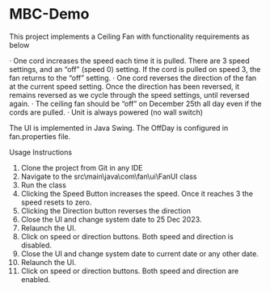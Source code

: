 # MBC-Demo
This project implements a Ceiling Fan with functionality requirements as below

· One cord increases the speed each time it is pulled. There are 3 speed settings, and an “off” (speed 0) setting. If the cord is pulled on speed 3, the fan returns to the “off” setting.
· One cord reverses the direction of the fan at the current speed setting. Once the direction has been reversed, it remains reversed as we cycle through the speed settings, until reversed again.
· The ceiling fan should be “off” on December 25th all day even if the cords are pulled.
· Unit is always powered (no wall switch)

The UI is implemented in Java Swing. The OffDay is configured in fan.properties file.

Usage Instructions
1. Clone the project from Git in any IDE
2. Navigate to the src\main\java\com\fan\ui\FanUI class
3. Run the class 
4. Clicking the  Speed Button increases the speed. Once it reaches 3 the speed resets to zero.
5. Clicking the Direction button reverses the direction
6. Close the UI and change system date to 25 Dec 2023. 
7. Relaunch the UI.
8. Click on speed or direction buttons. Both speed and direction is disabled.
9. Close the UI and change system date to current date or any other date.
10. Relaunch the UI.
11. Click on speed or direction buttons. Both speed and direction are enabled.
